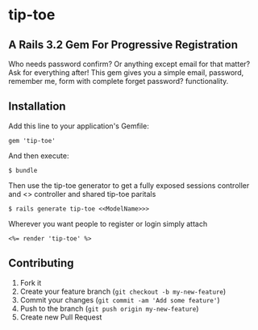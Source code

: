 tip-toe
=======

A Rails 3.2 Gem For Progressive Registration
---------

Who needs password confirm? Or anything except email for that matter? Ask for everything after! This gem gives you a simple email, password, remember me, form with complete forget password? functionality.

## Installation

Add this line to your application's Gemfile:

    gem 'tip-toe'

And then execute:

    $ bundle

Then use the tip-toe generator to get a fully exposed sessions controller and <<ModelName>> controller and shared tip-toe paritals

    $ rails generate tip-toe <<ModelName>>>


Wherever you want people to register or login simply attach

    <%= render 'tip-toe' %>


## Contributing

1. Fork it
2. Create your feature branch (`git checkout -b my-new-feature`)
3. Commit your changes (`git commit -am 'Add some feature'`)
4. Push to the branch (`git push origin my-new-feature`)
5. Create new Pull Request
